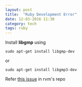 ```yaml
---
layout: post
title:	"Ruby Development Error"
date: 12-03-2016 11:30
category: tech
tags: ruby
---
```

Install **libgmp** using

`sudo apt-get install libgmp-dev`

or

`sudo apt-get install libgmp3-dev`

Refer [this issue](https://github.com/rvm/rvm/issues/3509) in rvm's repo